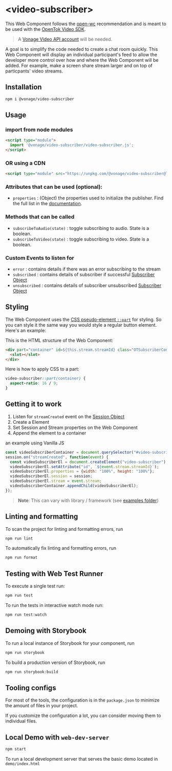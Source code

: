 # \<video-subscriber>

This Web Component follows the [open-wc](https://github.com/open-wc/open-wc) recommendation and is meant to be used with the [OpenTok Video SDK](https://tokbox.com/developer/sdks/js/).

> A [Vonage Video API account](https://tokbox.com/account/user/signup) will be needed.

A goal is to simplify the code needed to create a chat room quickly. This Web Component will display an individual participant's feed to allow the developer more control over how and where the Web Component will be added. For example, make a screen share stream larger and on top of particpants' video streams.

## Installation

```bash
npm i @vonage/video-subscriber
```

## Usage

### import from node modules

```html
<script type="module">
  import '@vonage/video-subscriber/video-subscriber.js';
</script>
```

### OR using a CDN
```html
<script type="module" src="https://unpkg.com/@vonage/video-subscriber@latest/video-subscriber.js?module"></script>
```

### Attributes that can be used (optional):

- `properties` : (Object) the properties used to initialize the publisher. Find the full list in the [documentation](https://tokbox.com/developer/sdks/js/reference/OT.html#initPublisher).

### Methods that can be called

- `subscribeToAudio(state)` : toggle subscribing to audio. State is a boolean.
- `subscribeToVideo(state)` : toggle subscribing to video. State is a boolean.

### Custom Events to listen for

- `error` : contains details if there was an error subscribing to the stream
- `subscribed` : contains details of subscriber if successful [Subscriber Object](https://tokbox.com/developer/sdks/js/reference/Subscriber.html)
- `unsubscribed` : contains details of subscriber unsubscribed [Subscriber Object](https://tokbox.com/developer/sdks/js/reference/Subscriber.html)

## Styling

The Web Component uses the [CSS pseudo-element `::part`](https://developer.mozilla.org/en-US/docs/Web/CSS/::part) for styling. So you can style it the same way you would style a regular button element. Here's an example:

This is the HTML structure of the Web Component:

```html
<div part="container" id=${this.stream.streamId} class="OTSubscriberContainer">
  <slot></slot>
</div>
```

Here is how to apply CSS to a part:
```css
video-subscriber::part(container) {
  aspect-ratio: 16 / 9;
}
```

## Getting it to work

1. Listen for `streamCreated` event on the [Session Object](https://tokbox.com/developer/sdks/js/reference/Session.html) 
2. Create a <video-subscriber> Element
3. Set Session and Stream properties on the Web Component
4. Append the element to a container

an example using Vanilla JS
```javascript
const videoSubscriberContainer = document.querySelector("#video-subscriber-container");
session.on("streamCreated", function(event) {
  const videoSubscriberEl = document.createElement("video-subscriber");
  videoSubscriberEl.setAttribute("id", `${event.stream.streamId}`);
  videoSubscriberEl.properties = {width: "100%", height: "100%"};
  videoSubscriberEl.session = session;
  videoSubscriberEl.stream = event.stream;
  videoSubscriberContainer.appendChild(videoSubscriberEl);
});
```

>**Note**: This can vary with library / framework (see [examples folder](../examples))

## Linting and formatting

To scan the project for linting and formatting errors, run

```bash
npm run lint
```

To automatically fix linting and formatting errors, run

```bash
npm run format
```

## Testing with Web Test Runner

To execute a single test run:

```bash
npm run test
```

To run the tests in interactive watch mode run:

```bash
npm run test:watch
```

## Demoing with Storybook

To run a local instance of Storybook for your component, run

```bash
npm run storybook
```

To build a production version of Storybook, run

```bash
npm run storybook:build
```


## Tooling configs

For most of the tools, the configuration is in the `package.json` to minimize the amount of files in your project.

If you customize the configuration a lot, you can consider moving them to individual files.

## Local Demo with `web-dev-server`

```bash
npm start
```

To run a local development server that serves the basic demo located in `demo/index.html`
